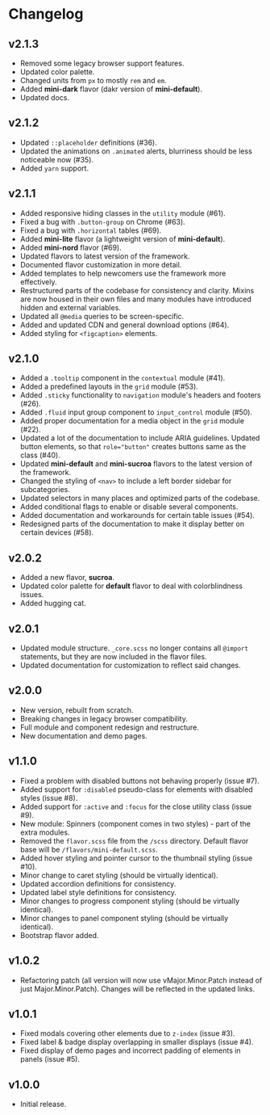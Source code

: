 # Changelog

## v2.1.3

- Removed some legacy browser support features.
- Updated color palette.
- Changed units from `px` to mostly `rem` and `em`.
- Added **mini-dark** flavor (dakr version of **mini-default**).
- Updated docs.

## v2.1.2

- Updated `::placeholder` definitions (#36).
- Updated the animations on `.animated` alerts, blurriness should be less noticeable now (#35).
- Added `yarn` support.

## v2.1.1

- Added responsive hiding classes in the `utility` module (#61).
- Fixed a bug with `.button-group` on Chrome (#63).
- Fixed a bug with `.horizontal` tables (#69).
- Added **mini-lite** flavor (a lightweight version of **mini-default**).
- Added **mini-nord** flavor (#69).
- Updated flavors to latest version of the framework.
- Documented flavor customization in more detail.
- Added templates to help newcomers use the framework more effectively.
- Restructured parts of the codebase for consistency and clarity. Mixins are now housed in their own files and many modules have introduced hidden and external variables.
- Updated all `@media` queries to be screen-specific.
- Added and updated CDN and general download options (#64).
- Added styling for `<figcaption>` elements.

## v2.1.0

- Added a `.tooltip` component in the `contextual` module (#41).
- Added a predefined layouts in the `grid` module (#53).
- Added `.sticky` functionality to `navigation` module's headers and footers (#26).
- Added `.fluid` input group component to `input_control` module (#50).
- Added proper documentation for a media object in the `grid` module (#22).
- Updated a lot of the documentation to include ARIA guidelines. Updated button elements, so that `role="button"` creates buttons same as the class (#40).
- Updated **mini-default** and **mini-sucroa** flavors to the latest version of the framework.
- Changed the styling of `<nav>` to include a left border sidebar for subcategories.
- Updated selectors in many places and optimized parts of the codebase.
- Added conditional flags to enable or disable several components.
- Added documentation and workarounds for certain table issues (#54).
- Redesigned parts of the documentation to make it display better on certain devices (#58).

## v2.0.2

- Added a new flavor, **sucroa**.
- Updated color palette for **default** flavor to deal with colorblindness issues.
- Added hugging cat.

## v2.0.1

- Updated module structure. `_core.scss` no longer contains all `@import` statements, but they are now included in the flavor files.
- Updated documentation for customization to reflect said changes.

## v2.0.0

- New version, rebuilt from scratch.
- Breaking changes in legacy browser compatibility.
- Full module and component redesign and restructure.
- New documentation and demo pages.

## v1.1.0

- Fixed a problem with disabled buttons not behaving properly (issue #7).
- Added support for `:disabled` pseudo-class for elements with disabled styles (issue #8).
- Added support for `:active` and `:focus` for the close utility class (issue #9).
- New module: Spinners (component comes in two styles) - part of the extra modules.
- Removed the `flavor.scss` file from the `/scss` directory. Default flavor base will be `/flavors/mini-default.scss`.
- Added hover styling and pointer cursor to the thumbnail styling (issue #10).
- Minor change to caret styling (should be virtually identical).
- Updated accordion definitions for consistency.
- Updated label style definitions for consistency.
- Minor changes to progress component styling (should be virtually identical).
- Minor changes to panel component styling (should be virtually identical).
- Bootstrap flavor added.

## v1.0.2

- Refactoring patch (all version will now use vMajor.Minor.Patch instead of just Major.Minor.Patch). Changes will be reflected in the updated links.

## v1.0.1

- Fixed modals covering other elements due to `z-index` (issue #3).
- Fixed label & badge display overlapping in smaller displays (issue #4).
- Fixed display of demo pages and incorrect padding of elements in panels (issue #5).

## v1.0.0

- Initial release.
